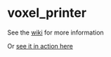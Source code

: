 voxel_printer
=============

See the <a href="https://github.com/okkedek/voxelprinter/wiki/VoxelPrinter-Demo">wiki</a> for more information

Or <a href="http://146.185.151.18/">see it in action here</a>